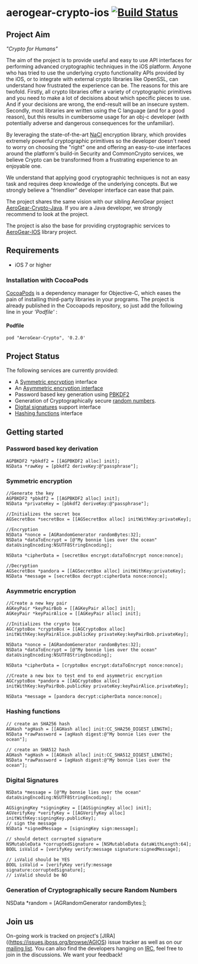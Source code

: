 # aerogear-crypto-ios [![Build Status](https://travis-ci.org/aerogear/aerogear-crypto-ios.png)](https://travis-ci.org/aerogear/aerogear-crypto-ios)

## Project Aim
_"Crypto for Humans"_

The aim of the project is to provide useful and easy to use API interfaces for performing advanced cryptographic techniques in the iOS platform. Anyone who has tried to use the underlying crypto functionality APIs provided by the iOS, or to integrate with external crypto libraries like OpenSSL, can understand how frustrated the experience can be. The reasons for this are twofold. Firstly, all crypto libraries offer a variety of cryptographic primitives and you need to make a lot of decisions about which specific pieces to use. And if your decisions are wrong, the end-result will be an insecure system. Secondly, most libraries are written using the C language (and for a good reason), but this results in cumbersome usage for an obj-c developer (with potentially adverse and dangerous consequences for the unfamiliar). 

By leveraging the state-of-the-art [NaCl](http://nacl.cr.yp.to) encryption library, which provides extremely powerful cryptographic primitives so the developer doesn't need to worry on choosing the "right" one and offering an easy-to-use interfaces around the platform's build-in Security and CommonCrypto services, we believe Crypto can be transformed from a frustrating experience to an enjoyable one.

We understand that applying good cryptographic techniques is not an easy task and requires deep knowledge of the underlying concepts. But we strongly believe a "friendlier" developer interface can ease that pain.

The project shares the same vision with our sibling AeroGear project [AeroGear-Crypto-Java](https://github.com/aerogear/aerogear-crypto-java). If you are a Java developer, we strongly recommend to look at the project. 

The project is also the base for providing cryptographic services to [AeroGear-IOS](http://www.aerogear.org) library project.

## Requirements

* iOS 7 or higher

### Installation with CocoaPods

[CocoaPods](http://cocoapods.org) is a dependency manager for Objective-C, which eases the pain of installing third-party libraries in your programs. The project is already published in the Cocoapods repository, so just add the following line in your _'Podfile'_ :

#### Podfile

```
pod "AeroGear-Crypto", '0.2.0'
```

## Project Status
The following services are currently provided:

* A [Symmetric encryption](http://nacl.cr.yp.to/secretbox.html) interface
* An [Asymmetric encryption interface](http://nacl.cr.yp.to/box.html)
* Password based key generation using [PBKDF2](http://en.wikipedia.org/wiki/PBKDF2)
* Generation of Cryptographically secure [random numbers](http://en.wikipedia.org/wiki/Cryptographically_secure_pseudorandom_number_generator).
* [Digital signatures](http://ed25519.cr.yp.to) support interface 
* [Hashing functions](http://csrc.nist.gov/publications/fips/fips180-4/fips-180-4.pdf) interface

## Getting started

### Password based key derivation

    AGPBKDF2 *pbkdf2 = [[AGPBKDF2 alloc] init];
    NSData *rawKey = [pbkdf2 deriveKey:@"passphrase"];

### Symmetric encryption

    //Generate the key
    AGPBKDF2 *pbkdf2 = [[AGPBKDF2 alloc] init];
    NSData *privateKey = [pbkdf2 deriveKey:@"passphrase"];

    //Initializes the secret box
    AGSecretBox *secretBox = [[AGSecretBox alloc] initWithKey:privateKey];

    //Encryption
    NSData *nonce = [AGRandomGenerator randomBytes:32];
    NSData *dataToEncrypt = [@"My bonnie lies over the ocean" dataUsingEncoding:NSUTF8StringEncoding];

    NSData *cipherData = [secretBox encrypt:dataToEncrypt nonce:nonce];

    //Decryption
    AGSecretBox *pandora = [[AGSecretBox alloc] initWithKey:privateKey];
    NSData *message = [secretBox decrypt:cipherData nonce:nonce];

### Asymmetric encryption

    //Create a new key pair
    AGKeyPair *keyPairBob = [[AGKeyPair alloc] init];
    AGKeyPair *keyPairAlice = [[AGKeyPair alloc] init];

    //Initializes the crypto box
    AGCryptoBox *cryptoBox = [[AGCryptoBox alloc] initWithKey:keyPairAlice.publicKey privateKey:keyPairBob.privateKey];

    NSData *nonce = [AGRandomGenerator randomBytes:32];
    NSData *dataToEncrypt = [@"My bonnie lies over the ocean" dataUsingEncoding:NSUTF8StringEncoding];

    NSData *cipherData = [cryptoBox encrypt:dataToEncrypt nonce:nonce];

    //Create a new box to test end to end asymmetric encryption
    AGCryptoBox *pandora = [[AGCryptoBox alloc] initWithKey:keyPairBob.publicKey privateKey:keyPairAlice.privateKey];

    NSData *message = [pandora decrypt:cipherData nonce:nonce];

### Hashing functions

    // create an SHA256 hash
    AGHash *agHash = [[AGHash alloc] init:CC_SHA256_DIGEST_LENGTH];
    NSData *rawPassword = [agHash digest:@"My bonnie lies over the ocean"];

    // create an SHA512 hash
    AGHash *agHash = [[AGHash alloc] init:CC_SHA512_DIGEST_LENGTH];
    NSData *rawPassword = [agHash digest:@"My bonnie lies over the ocean"];

### Digital Signatures

    NSData *message = [@"My bonnie lies over the ocean" dataUsingEncoding:NSUTF8StringEncoding];
    
    AGSigningKey *signingKey = [[AGSigningKey alloc] init];
    AGVerifyKey *verifyKey = [[AGVerifyKey alloc] initWithKey:signingKey.publicKey];
    // sign the message
    NSData *signedMessage = [signingKey sign:message];

    // should detect corrupted signature
    NSMutableData *corruptedSignature = [NSMutableData dataWithLength:64];
    BOOL isValid = [verifyKey verify:message signature:signedMessage];
   
    // isValid should be YES
    BOOL isValid = [verifyKey verify:message signature:corruptedSignature];
    // isValid should be NO

### Generation of Cryptographically secure Random Numbers
   NSData *random = [AGRandomGenerator randomBytes:<length>];
	

## Join us
On-going work is tracked on project's [JIRA]((https://issues.jboss.org/browse/AGIOS) issue tracker as well as on our [mailing list](https://lists.jboss.org/mailman/listinfo/aerogear-dev). You can also find the developers hanging on [IRC](irc://irc.freenode.net/aerogear), feel free to join in the discussions. We want your feedback!
